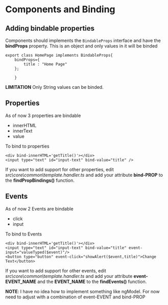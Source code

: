 # Components and Binding

## Adding bindable properties
Components should implements the ```BindableProps``` interface and have the **bindProps** property. This is an object and only values in it will be binded
```
export class HomePage implements BindableProps{
    bindProps={
        title : "Home Page"
    };

    }
```

**LIMITATION** Only String values can be binded.

## Properties
As of now 3 properties are bindable
* innerHTML
* innerText
* value

To bind to properties
```
<div bind-innerHTML='getTitle()'></div>
<input type="text" id="input-text" bind-value="title" />
```

If you want to add support for other properties, edit *src\core\common\template.handler.ts* and add your attribute **bind-PROP** to the **findPropBindings()** function.

## Events
As of now 2 Events are bindable

* click
* input

To bind to Events
```
<div bind-innerHTML='getTitle()'></div>
<input type="text" id="input-text" bind-value="title" event-input="valueTyped($event)"/>
<button type="button" event-click="showAlert($event,title)">Change Text</button>
```
If you want to add support for other events, edit *src\core\common\template.handler.ts* and add your attribute **event-EVENT_NAME** and the **EVENT_NAME** to the **findEvents()** function.   

**NOTE**: I have no idea how to implement something like ngModel. For now need to adjust with a combination of event-EVENT and bind-PROP